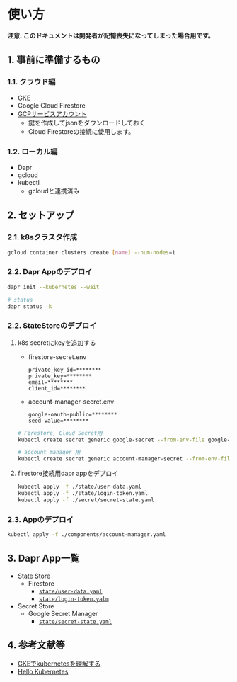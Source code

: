 # 使い方

**注意: このドキュメントは開発者が記憶喪失になってしまった場合用です。**

## 1. 事前に準備するもの

### 1.1. クラウド編

- GKE
- Google Cloud Firestore
- [GCPサービスアカウント](https://cloud.google.com/iam/docs/creating-managing-service-accounts?hl=ja)
  - 鍵を作成してjsonをダウンロードしておく
  - Cloud Firestoreの接続に使用します。

### 1.2. ローカル編

- Dapr
- gcloud
- kubectl
  - gcloudと連携済み

## 2. セットアップ

### 2.1. k8sクラスタ作成

```bash
gcloud container clusters create [name] --num-nodes=1
```

### 2.2. Dapr Appのデプロイ

```bash
dapr init --kubernetes --wait

# status
dapr status -k
```

### 2.2. StateStoreのデプロイ

1. k8s secretにkeyを追加する

    - firestore-secret.env

        ```env
        private_key_id=********
        private_key=********
        email=********
        client_id=********
        ```

    - account-manager-secret.env

        ```env
        google-oauth-public=********
        seed-value=********
        ```

    ```bash
    # Firestore, Cloud Secret用
    kubectl create secret generic google-secret --from-env-file google-secret.env

    # account manager 用
    kubectl create secret generic account-manager-secret --from-env-file account-manager-secret.env
    ```

2. firestore接続用dapr appをデプロイ

    ```bash
    kubectl apply -f ./state/user-data.yaml
    kubectl apply -f ./state/login-token.yaml
    kubectl apply -f ./secret/secret-state.yaml
    ```

### 2.3. Appのデプロイ

```bash
kubectl apply -f ./components/account-manager.yaml
```

## 3. Dapr App一覧

- State Store
  - Firestore
    - [`state/user-data.yaml`](../state/user-data.yaml)
    - [`state/login-token.yalm`](../state/login-token.yaml)
- Secret Store
  - Google Secret Manager
    - [`state/secret-state.yaml`](../secret/secret-state.yaml)

## 4. 参考文献等

- [GKEでkubernetesを理解する](https://qiita.com/ntoreg/items/74aa6de2f8f29b4a3b79)
- [Hello Kubernetes](https://github.com/dapr/quickstarts/tree/master/hello-kubernetes)
